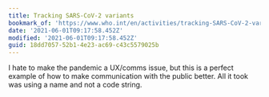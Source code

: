 ```yaml
---
title: Tracking SARS-CoV-2 variants
bookmark_of: 'https://www.who.int/en/activities/tracking-SARS-CoV-2-variants/'
date: '2021-06-01T09:17:58.452Z'
modified: '2021-06-01T09:17:58.452Z'
guid: 18dd7057-52b1-4e23-ac69-c43c5579025b
---
```

I hate to make the pandemic a UX/comms issue, but this is a perfect example of how to make communication with the public better. All it took was using a name and not a code string. 
